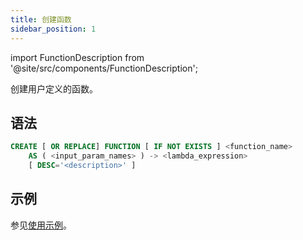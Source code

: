 ```yaml
---
title: 创建函数
sidebar_position: 1
---
```


import FunctionDescription from '@site/src/components/FunctionDescription';

<FunctionDescription description="引入或更新版本：v1.2.339"/>

创建用户定义的函数。

## 语法

```sql
CREATE [ OR REPLACE] FUNCTION [ IF NOT EXISTS ] <function_name>
    AS ( <input_param_names> ) -> <lambda_expression>
    [ DESC='<description>' ]
```

## 示例

参见[使用示例](/guides/query/udf#usage-examples)。
